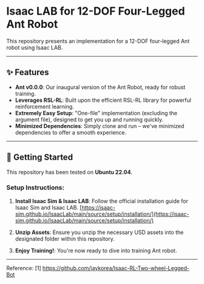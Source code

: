 # Isaac LAB for 12-DOF Four-Legged Ant Robot

This repository presents an implementation for a 12-DOF four-legged Ant robot using Isaac LAB.

---

## ✨ Features

* **Ant v0.0.0**: Our inaugural version of the Ant Robot, ready for robust training.
* **Leverages RSL-RL**: Built upon the efficient RSL-RL library for powerful reinforcement learning.
* **Extremely Easy Setup**: "One-file" implementation (excluding the argument file), designed to get you up and running quickly.
* **Minimized Dependencies**: Simply clone and run – we've minimized dependencies to offer a smooth experience.

---

## 🚀 Getting Started

This repository has been tested on **Ubuntu 22.04**.

### Setup Instructions:

1.  **Install Isaac Sim & Isaac LAB**:
    Follow the official installation guide for Isaac Sim and Isaac LAB. 
    [https://isaac-sim.github.io/IsaacLab/main/source/setup/installation/](https://isaac-sim.github.io/IsaacLab/main/source/setup/installation/)

2.  **Unzip Assets**:
    Ensure you unzip the necessary USD assets into the designated folder within this repository.

3.  **Enjoy Training!**:
    You're now ready to dive into training Ant robot.

---
Reference:
[1] https://github.com/jaykorea/Isaac-RL-Two-wheel-Legged-Bot
